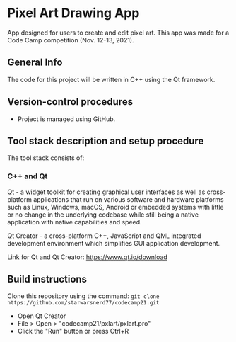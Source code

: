 # Pixel Art Drawing App
App designed for users to create and edit pixel art. This app was made for a Code
Camp competition (Nov. 12-13, 2021).

## General Info
The code for this project will be written in C++ using the Qt framework.

## Version-control procedures
*   Project is managed using GitHub.

## Tool stack description and setup procedure
The tool stack consists of:
### C++ and Qt
Qt - a widget toolkit for creating graphical user interfaces as well as cross-platform applications that run on various software and hardware platforms such as Linux, Windows, macOS, Android or embedded systems with little or no change in the underlying codebase while still being a native application with native capabilities and speed.

Qt Creator - a cross-platform C++, JavaScript and QML integrated development environment which simplifies GUI application development.

Link for Qt and Qt Creator: https://www.qt.io/download

## Build instructions
Clone this repository using the command: `git clone https://github.com/starwarsnerd77/codecamp21.git`

* Open Qt Creator
* File > Open > "codecamp21/pxlart/pxlart.pro"
* Click the "Run" button or press Ctrl+R
